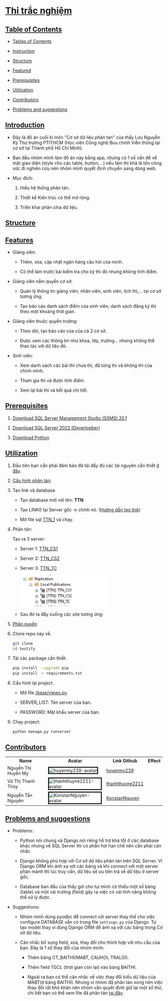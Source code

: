 # [Thi trắc nghiệm](#ecommerce-shop) <a id="ecommerce-shop"></a>

## [Table of Contents](#table-of-contents) <a id="table-of-contents"></a>

- [Tables of Contents](#table-of-contents)

- [Instruction](#introduction)

- [Structure](#structure)

- [Featured](#feature)

- [Prerequisites](#prerequisites)

- [Utilization](#utilization)

- [Contributors](#contributors)

- [Problems and suggestions](#problems-and-suggestions)

## [Introduction](#introduction) <a id="introduction"></a>

- Đây là đồ án cuối kì môn "Cơ sở dữ liệu phân tán" của thầy Lưu Nguyễn Kỳ Thư trường PTITHCM (Học viên Công nghệ Buu chính Viễn thông tại cơ sở tại Thành phố Hồ Chí Minh).

- Ban đầu nhóm mình làm đồ án này bằng app, nhưng có 1 số vấn đề về mặt giao diện (style cho các table, button,...) nếu làm thì khá là tốn công sức đi nghiên cứu nên nhóm mình quyết định chuyển sang dùng web.

- Mục đích:

	1. Hiểu hệ thống phân tán.
	
	2. Thiết kế Kiến trúc có thể mở rộng.
	
	3. Triển khai phân chia dữ liệu.
	

## [Structure](#structure) <a id="structure"></a>

    

## [Features](#feature) <a id="feature"></a>

- Giảng viên:

	- Thêm, xóa, cập nhật ngân hàng câu hỏi của mình.
	
	- Có thể làm trước bài kiểm tra cho kỳ thi đó nhưng không tính điểm.

- Giảng viên nắm quyền cơ sở:

	- Quản lý thông tin giảng viên, nhân viên, sinh viên, lịch thi,... tại cơ sở tương ứng.
	
	- Tạo báo cáo danh sách điểm của sinh viên, danh sách đăng ký thi theo một khoảng thời gian.
	
- Giảng viên thuộc quyền trường:

	- Theo dõi, tạo báo cáo của của cả 2 cơ sở.
	
	- Được xem các thông tin như khoa, lớp, trường... nhưng không thể thao tác với dữ liệu đó.

- Sinh viên:

	- Xem danh sách các bài thi chưa thi, đã từng thi và không thi của chính mình.
	
	- Tham gia thi và được tính điểm.
	
	- Xem lại bài thi và kết quả chi tiết.

## [Prerequisites](#prerequisites) <a id="prerequisites"></a>

1. [Download SQL Server Management Studio (SSMS) 20.1](https://aka.ms/ssmsfullsetup)

2. [Download SQL Server 2022 (Deverlopber)](https://go.microsoft.com/fwlink/p/?linkid=2215158&clcid=0x409&culture=en-us&country=us)

3. [Download Python](https://www.python.org/downloads/)

## [Utilization](#utilization) <a id="utilization"></a>

1. Đầu tiên bạn cần phải đảm bảo đã tải đầy đủ các tài nguyên cần thiết [ở đây](#prerequisites).

2. [Cấu hình phân tán](./doc/Configure-Distribution/README.md):

3. Tạo link và database.

    - Tạo database mới với tên: **TTN**

    - Tạo LINK0 tại Server gốc -> chính nó. ([Hướng dẫn tạo link](./doc/Create-Linked-Servers/README.md))

    - Mở file sql [TTN_1](./TTN_1.sql) và chạy.

4. Phân tán: 

    Tạo ra 3 server:

    - Server 1: [TTN_CS1](./doc/Create-new-Publication/README-TTN-CS1.md)

    - Server 2: [TTN_CS2](./doc/Create-new-Publication/README-TTN-CS2.md)

    - Server 3: [TTN_TC](./doc/Create-new-Publication/README-TTN-TC.md)

        ![List of publications](./imgs/Publications.png)

    - Sau đó ta đẩy xuống các site tương ứng: 

5. [Phân quyền](./doc/Authorize/README.md)

6. Clone repo này về.

    ```bash
    git clone 
    cd testify
    ```

7. Tải các package cần thiết.

    ```bash
    pip install --upgrade pip
    pip install -r requirements.txt
    ```

8. Cấu hình lại project.

    - Mở file [/base/views.py](./base/views.py).

    - SERVER_LIST: Tên server của bạn.

    - PASSWORD: Mật khẩu server của bạn.

9. Chạy project:

    ```bash
    python manage.py runserver
    ```

## [Contributors](#contributors) <a id="contributors"></a>

<table>
    <tr>
        <th>Name</th>
        <th>Avatar</th>
        <th>Link Github</th>
        <th>Effect</th>
    </tr>
    <tr>
        <td>Nguyễn Thị Huyền My</td>
        <td><img title="huyenmy239-avatar" style="width:30pt; height: auto; align:center; border:solid" src="https://avatars.githubusercontent.com/u/92309591?v=4"/></td>
        <td><a href="https://github.com/huyenmy239">huyenmy239</a></td>
        <td>
        </td>
    </tr>
    <tr>
        <td>Vũ Thị Thanh Thùy</td>
        <td><img title="thanhthuyne2211-avatar" style="width:30pt; height: auto; align:center; border:solid" src="https://avatars.githubusercontent.com/u/120545208?v=4"/></td>
        <td><a href="https://github.com/thanhthuyne2211">thanhthuyne2211</a></td>
        <td>
        </td>
    </tr>
    <tr>
        <td>Nguyễn Tấn Nguyên</td>
        <td><img title="KonstanNguyen-avatar" style="width:30pt; height: auto; align:center; border:solid" src="https://avatars.githubusercontent.com/u/106095525?v=4"/></td>
        <td><a href="https://github.com/KonstanNguyen">KonstanNguyen</a></td>
        <td>
        </td>
    </tr>
</table>

## [Problems and suggestions](#problems-and-suggestions) <a id="problems-and-suggestions"></a>

- Problems:

	- Python nói chung và Django nói riêng hỗ trợ khá tốt ở các database khác nhưng về SQL Server thì có phần hơi hạn chế nên cần phải cân nhắc.
	
	- Django không phù hợp với Cơ sở dữ liệu phân tán trên SQL Server. Vì Django ORM khi ánh xạ với các bảng và khi connect với một server phân mảnh
	thì lúc truy vấn, dữ liệu sẽ ưu tiên trả về dữ liệu ở server gốc.
	
	- Database ban đầu của thầy gửi cho tụi mình có thiếu một số bảng (table) và một vài trường (field) gây ra việc có vài tính năng không thể xử lý được.
	
- Suggestions:

	- Nhóm mình dùng pyodbc để connect với server thay thế cho việc configure DATABASE sẵn có trong file `settings.py` của Django. Tự tạo model thay vì dùng
	Django ORM để ánh xạ với các bảng trong Cơ sở dữ liệu.
	
	- Cân nhắc bổ sung field, xóa, thay đổi cho thích hợp với nhu cầu của bạn. Đây là 1 số thay đổi của nhóm mình:
	
		- Thêm bảng CT_BAITHI(MABT, CAUHOI, TRALOI).
		
		- Thêm field TGCL (thời gian còn lại) vào bảng BAITHI.
		
		- Ngoài ra bạn có thể cân nhắc về việc thay đổi kiểu dữ liệu của MABT(ở bảng BAITHI). Nhưng vì nhóm đã phân tán xong
		nên việc thay đổi rất khó khăn nên nhóm vẫn quyết định giữ lại một số thứ, chi tiết bạn có thể xem file đã phân tán [tại đây]().
		